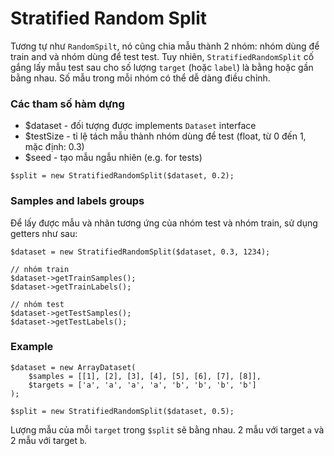 # Stratified Random Split

Tương tự như `RandomSpilt`, nó cũng chia mẫu thành 2 nhóm: nhóm dùng để train and và nhóm dùng để test test.
Tuy nhiên, `StratifiedRandomSplit` cố gắng lấy mẫu test sau cho số lượng `target` (hoặc `label`) là bằng hoặc gần bằng nhau.
Số mẫu trong mỗi nhóm có thể dễ dàng điều chỉnh.

### Các tham số hàm dựng

* $dataset - đối tượng được implements `Dataset` interface
* $testSize - tỉ lệ tách mẫu thành nhóm dùng để test (float, từ 0 đến 1, mặc định: 0.3)
* $seed - tạo mẫu ngẫu nhiên (e.g. for tests)
 
```
$split = new StratifiedRandomSplit($dataset, 0.2);
```

### Samples and labels groups

Để lấy được mẫu và nhãn tương ứng của nhóm test và nhóm train, sử dụng getters như sau:

```
$dataset = new StratifiedRandomSplit($dataset, 0.3, 1234);

// nhóm train
$dataset->getTrainSamples();
$dataset->getTrainLabels();

// nhóm test
$dataset->getTestSamples();
$dataset->getTestLabels();
```

### Example

```
$dataset = new ArrayDataset(
    $samples = [[1], [2], [3], [4], [5], [6], [7], [8]],
    $targets = ['a', 'a', 'a', 'a', 'b', 'b', 'b', 'b']
);

$split = new StratifiedRandomSplit($dataset, 0.5);
```

Lượng mẫu của mỗi `target` trong `$split` sẽ bằng nhau. 2 mẫu với target `a` và 2 mẫu với target `b`.
